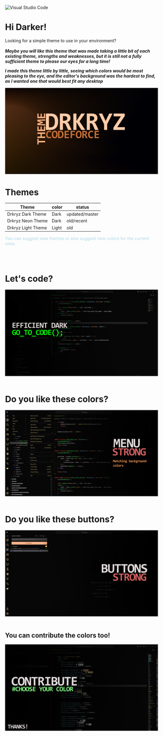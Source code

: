 ![Visual Studio Code](https://img.shields.io/badge/Visual%20Studio%20Code-0078d7.svg?style=for-the-badge&logo=visual-studio-code&logoColor=white)

# Hi Darker!
Looking for a simple theme to use in your environment?<br><br>
***Maybe you will like this theme that was made taking a little bit of each existing theme, strengths and weaknesses, but it is still not a fully sufficient theme to please our eyes for a long time!***

***I made this theme little by little, seeing which colors would be most pleasing to the eye, and the editor's background was the hardest to find, as I wanted one that would best fit any desktop***

![Drkryz Code Force Update](https://raw.githubusercontent.com/Drkryz/vscode-drkcolor-theme/main/assets/drkryzcodeforce.png)

# Themes

| Theme              | color  | status         |
|--------------------|--------|----------------| 
| Drkryz Dark Theme  | Dark   | updated/master |
| Drkryz Neon Theme  | Dark   | old/recent     |
| Drkryz Light Theme | Light  | old            |

<span style="color: lightblue"> You can suggest new themes or also suggest new colors for the current ones.
<br><br><br><br>

# Let's code?
![Drkryz Code Force Lets Code](https://raw.githubusercontent.com/Drkryz/vscode-drkcolor-theme/main/assets/go_to_code.png)
<br><br>

# Do you like these colors?
![Drkryz Code Force Lets Code Menu](https://raw.githubusercontent.com/Drkryz/vscode-drkcolor-theme/main/assets/go_to_code_menu.png)
<br><br>

# Do you like these buttons?
![Drkryz Code Force Lets Code Buttons](https://raw.githubusercontent.com/Drkryz/vscode-drkcolor-theme/main/assets/go_to_code_buttons.png)
<br><br>

## You can contribute the colors too!
![Drkryz Code Force Lets Code Contrib](https://raw.githubusercontent.com/Drkryz/vscode-drkcolor-theme/main/assets/go_to_code_contribute.png)